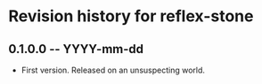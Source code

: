 # Revision history for reflex-stone

## 0.1.0.0 -- YYYY-mm-dd

* First version. Released on an unsuspecting world.
